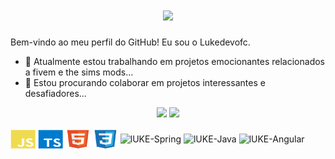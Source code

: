 <h1 align="center">
    <a href="https://www.linkedin.com/in/jlpaixaof/">
    <img src="https://readme-typing-svg.herokuapp.com/?lines=Olá+👋;Me+chamo+Luke+Dev;Tenho+20+anos...;Muito+prazer!&center=true&size=25">
    </a>
</h1>

Bem-vindo ao meu perfil do GitHub! Eu sou o Lukedevofc.

- 🔭 Atualmente estou trabalhando em projetos emocionantes relacionados a fivem e the sims mods...
- 👯 Estou procurando colaborar em projetos interessantes e desafiadores...
  
<div align="center">
  <a href="https://github.com/Lukedevofc"></a>
  <img height="180em" src="https://github-readme-stats.vercel.app/api?username=Lukedevofc&show_icons=true&theme=dracula&include_all_commits=true&count_private=true"/>
  <img height="180em" src="https://github-readme-stats.vercel.app/api/top-langs/?username=Lukedevofc&layout=compact&langs_count&theme=dracula"/>
</div>

<div style="display: inline_block"><br>
  <img align="center" alt="lUKE-Js" height="30" width="40" src="https://raw.githubusercontent.com/devicons/devicon/master/icons/javascript/javascript-plain.svg">
  <img align="center" alt="lUKE-Ts" height="30" width="40" src="https://raw.githubusercontent.com/devicons/devicon/master/icons/typescript/typescript-plain.svg">
  <img align="center" alt="lUKE-HTML" height="30" width="40" src="https://raw.githubusercontent.com/devicons/devicon/master/icons/html5/html5-original.svg">
  <img align="center" alt="lUKE-CSS" height="30" width="40" src="https://raw.githubusercontent.com/devicons/devicon/master/icons/css3/css3-original.svg">
  <img align="center" alt="lUKE-Spring" height="30" width="40" src="https://cdn.jsdelivr.net/gh/devicons/devicon/icons/spring/spring-original.svg">
  <img align="center" alt="lUKE-Java" height="30" width="40" src="https://cdn.jsdelivr.net/gh/devicons/devicon/icons/java/java-plain.svg">
  <img align="center" alt="lUKE-Angular" height="30" width="40" src="https://cdn.jsdelivr.net/gh/devicons/devicon/icons/angularjs/angularjs-original.svg">
</div>

##
